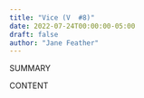 ```yaml
---
title: "Vice (V  #8)"
date: 2022-07-24T00:00:00-05:00
draft: false
author: "Jane Feather"
---
```


SUMMARY

<!--more-->

CONTENT
